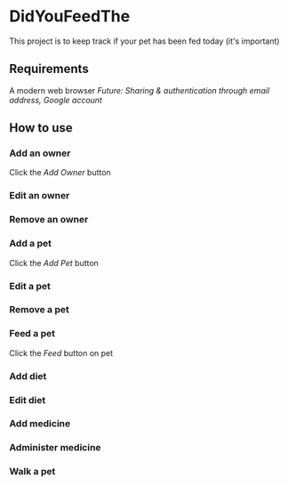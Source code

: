 # DidYouFeedThe

This project is to keep track if your pet has been fed today (it's important)

## Requirements

A modern web browser
*Future: Sharing & authentication through email address, Google account*

## How to use

### Add an owner

Click the *Add Owner* button

### Edit an owner
### Remove an owner

### Add a pet

Click the *Add Pet* button

### Edit a pet
### Remove a pet

### Feed a pet

Click the *Feed* button on pet

### Add diet
### Edit diet
### Add medicine
### Administer medicine
### Walk a pet